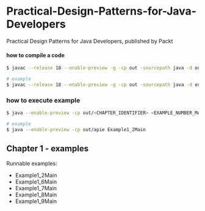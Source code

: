 # Practical-Design-Patterns-for-Java-Developers
Practical Design Patterns for Java Developers, published by Packt

#### how to compile a code
```bash
$ javac --release 18 --enable-preview -g -cp out -sourcepath java -d out ./<CHAPTER_NUMBER>/<CHAPTER_IDENTIFIER>/*.java

# example 
$ javac --release 18 --enable-preview -g -cp out -sourcepath java -d out ./Chapter01/apie/*.java
```

### how to execute example
```bash
$ java --enable-preview -cp out/<CHAPTER_IDENTIFIER> <EXAMPLE_NUMBER_MAIN>

# example
$ java --enable-preview -cp out/apie Example1_2Main
```

## Chapter 1 - examples
Runnable examples:
- Example1_2Main
- Example1_6Main
- Example1_7Main
- Example1_8Main
- Example1_9Main

